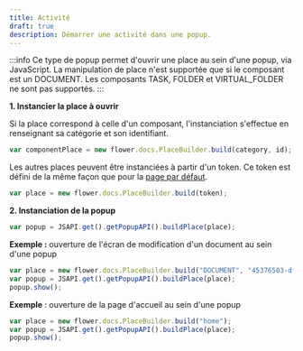 ```yaml
---
title: Activité
draft: true
description: Démarrer une activité dans une popup.
---
```


:::info
Ce type de popup permet d'ouvrir une place au sein d'une popup, via JavaScript.
La manipulation de place n'est supportée que si le composant est un DOCUMENT.
Les composants TASK, FOLDER et VIRTUAL_FOLDER ne sont pas supportés.
:::


__1. Instancier la place à ouvrir__ 

Si la place correspond à celle d'un composant, l'instanciation s'effectue en renseignant sa catégorie et son identifiant.

```javascript
var componentPlace = new flower.docs.PlaceBuilder.build(category, id);
```

Les autres places peuvent être instanciées à partir d'un token. Ce token est défini de la même façon que pour la [page par défaut](broken-link.md).

```javascript
var place = new flower.docs.PlaceBuilder.build(token);
```


__2. Instanciation de la popup__ 


```javascript
var popup = JSAPI.get().getPopupAPI().buildPlace(place);
```

__Exemple :__ ouverture de l'écran de modification d'un document au sein d'une popup

```javascript
var place = new flower.docs.PlaceBuilder.build("DOCUMENT", "45376503-dfda-4abc-bc2f-32ac8a8b88d1");
var popup = JSAPI.get().getPopupAPI().buildPlace(place);
popup.show();
```

__Exemple__ : ouverture de la page d'accueil au sein d'une popup

```javascript
var place = new flower.docs.PlaceBuilder.build("home");
var popup = JSAPI.get().getPopupAPI().buildPlace(place);
popup.show();
```
